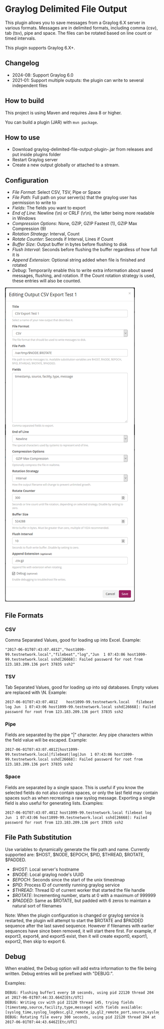 Graylog Delimited File Output
=============================

This plugin allows you to save messages from a Graylog 6.X server in various formats.  Messages are in delimited formats, including comma (csv), tab (tsv), pipe and space.  The files can be rotated based on line count or timed intervals.

This plugin supports Graylog 6.X+.

## Changelog

  * 2024-08: Support Graylog 6.0
  * 2021-01: Support multiple outputs: the plugin can write to several independent files

## How to build

This project is using Maven and requires Java 8 or higher.

You can build a plugin (JAR) with `mvn package`.

## How to use

  * Download graylog-delimited-file-output-plugin-<VERSION>.jar from releases and put inside plugins folder
  * Restart Graylog server
  * Create a new output globally or attached to a stream.

## Configuration

  * *File Format*: Select CSV, TSV, Pipe or Space
  * *File Path*: Full path on your server(s) that the graylog user has permission to write to
  * *Fields*: The fields you want to export
  * *End of Line*: Newline (\n) or CRLF (\r\n), the latter being more readable in Windows
  * *Compression Options*: None, GZIP, GZIP Fastest (1), GZIP Max Compression (9)
  * *Rotation Strategy*: Interval, Count
  * *Rotate Counter*: Seconds if Interval, Lines if Count
  * *Buffer Size*: Output buffer in bytes before flushing to disk
  * *Flush Interval*: Seconds before flushing the buffer regardless of how full it is
  * *Append Extension*: Optional string added when file is finished and rotated
  * *Debug*: Temporarily enable this to write extra information about saved messages, flushing, and rotation. If the Count rotation strategy is used, these entries will also be counted.

![Screenshot of add new output dialog](graylog-delimited-file-output-parameters.png)

## File Formats

### CSV

Comma Separated Values, good for loading up into Excel.
Example:
````
"2017-06-01T07:43:07.481Z","host1099-99.testnetwork.local","filebeat","log","Jun  1 07:43:06 host1099-99.testnetwork.local sshd[26668]: Failed password for root from 123.183.209.136 port 37835 ssh2"
````

### TSV

Tab Separated Values, good for loading up into sql databases.  Empty values are replaced with \N.
Example:
````
2017-06-01T07:43:07.481Z	host1099-99.testnetwork.local	filebeat	log	Jun  1 07:43:06 host1099-99.testnetwork.local sshd[26668]: Failed password for root from 123.183.209.136 port 37835 ssh2
````

### Pipe

Fields are separated by the pipe "|" character.  Any pipe characters within the field value will be escaped.
Example:
````
2017-06-01T07:43:07.481Z|host1099-99.testnetwork.local|filebeat|log|Jun  1 07:43:06 host1099-99.testnetwork.local sshd[26668]: Failed password for root from 123.183.209.136 port 37835 ssh2
````

### Space

Fields are separated by a single space.  This is useful if you know the selected fields do not also contain spaces, or only the last field may contain spaces such as when recreating a raw syslog message.  Exporting a single field is also useful for generating lists.
Examples:
````
2017-06-01T07:43:07.481Z host1099-99.testnetwork.local filebeat log Jun  1 07:43:06 host1099-99.testnetwork.local sshd[26668]: Failed password for root from 123.183.209.136 port 37835 ssh2
````

## File Path Substitution

Use variables to dynamically generate the file path and name.  Currently supported are:
$HOST, $NODE, $EPOCH, $PID, $THREAD, $ROTATE, $PADDED.
  * *$HOST*: Local server's hostname
  * *$NODE*: Local graylog node's UUID
  * *$EPOCH*: Seconds since the start of the unix timestmap
  * *$PID*: Process ID of currently running graylog service
  * *$THREAD*: Thread ID of current worker that started the file handle
  * *$ROTATE*: Incrementing number, starts at 0 with a maximum of 999999
  * *$PADDED*: Same as $ROTATE, but padded with 6 zeros to maintain a natural sort of filenames

Note: When the plugin configuration is changed or graylog service is restarted, the plugin will attempt to start the $ROTATE and $PADDED sequence after the last saved sequence.  However if filenames with earlier sequences have since been removed, it will start there first.  For example, if export3, export4, and export5 exist, then it will create export0, export1, export2, then skip to export 6.

## Debug

When enabled, the Debug option will add extra information to the file being written.  Debug entries will be prefixed with "DEBUG:".

Examples:
````
DEBUG: Flushing buffer1 every 10 seconds, using pid 22120 thread 204 at 2017-06-01T07:44:33.664Z[Etc/UTC]
DEBUG: Writing csv with pid 22120 thread 145, trying fields [timestamp,source,facility,type,message] with fields available: [syslog_time,syslog_logdesc,gl2_remote_ip,gl2_remote_port,source,syslog_disklograte,loghost,type,gl2_source_input,syslog_mem,syslog_bandwidth,file,sourceip,syslog_type,syslog_level,host,r_isodate,gl2_source_node,syslog_devid,timestamp,syslog_cpu,s_isodate,offset,syslog_subtype,level,syslog_vd,input_type,syslog_setuprate,archive,message,syslog_action,syslog_disk,name,syslog_msg,_id,syslog_totalsession,syslog_fazlograte,syslog_devname,facility,syslog_logid]
DEBUG: Rotating file every 300 seconds, using pid 22120 thread 204 at 2017-06-01T07:44:43.646Z[Etc/UTC]
````
